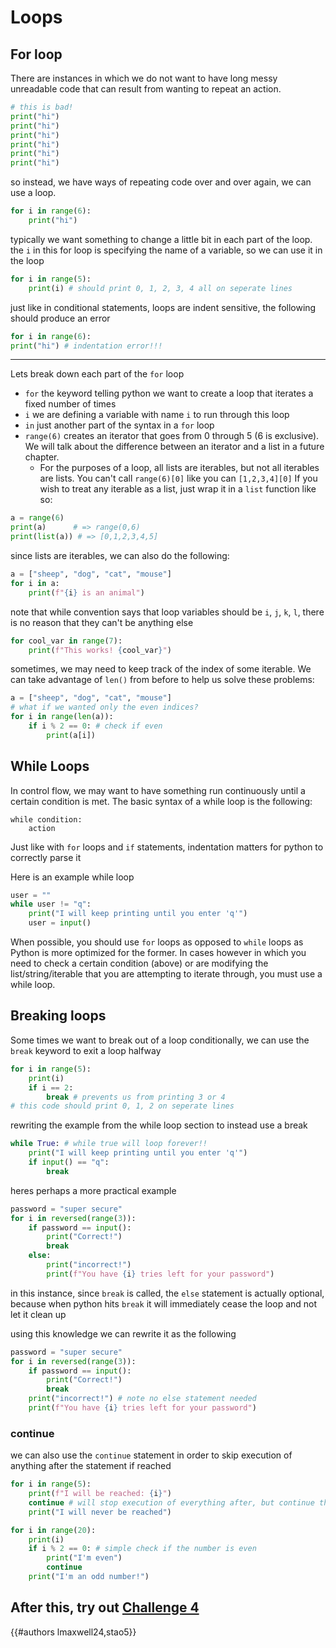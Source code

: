 # Loops


## For loop

There are instances in which we do not want to have long messy unreadable code that can result from wanting to repeat an action. 
```py
# this is bad!
print("hi")
print("hi")
print("hi")
print("hi")
print("hi")
print("hi")
```

so instead, we have ways of repeating code over and over again, we can use a loop.

```py
for i in range(6):
	print("hi")
```

typically we want something to change a little bit in each part of the loop. the `i` in this for loop is specifying the name of a variable, so we can use it in the loop

```py
for i in range(5):
	print(i) # should print 0, 1, 2, 3, 4 all on seperate lines
```

just like in conditional statements, loops are indent sensitive, the following should produce an error

```py
for i in range(6):
print("hi") # indentation error!!!
```

---

Lets break down each part of the `for` loop
- `for` the keyword telling python we want to create a loop that iterates a fixed number of times
- `i` we are defining a variable with name `i` to run through this loop
- `in` just another part of the syntax in a `for` loop
- `range(6)` creates an iterator that goes from 0 through 5 (6 is exclusive). We will talk about the difference between an iterator and a list in a future chapter. 
	- For the purposes of a loop, all lists are iterables, but not all iterables are lists. You can't call `range(6)[0]` like you can `[1,2,3,4][0]` If you wish to treat any iterable as a list, just wrap it in a `list` function like so:

```py
a = range(6)
print(a)      # => range(0,6)
print(list(a)) # => [0,1,2,3,4,5]
```


since lists are iterables, we can also do the following:

```py
a = ["sheep", "dog", "cat", "mouse"]
for i in a:
	print(f"{i} is an animal")
```

note that while convention says that loop variables should be `i`, `j`, `k`, `l`, there is no reason that they can't be anything else

```py
for cool_var in range(7):
	print(f"This works! {cool_var}")
```

sometimes, we may need to keep track of the index of some iterable. We can take advantage of `len()` from before to help us solve these problems:

```py
a = ["sheep", "dog", "cat", "mouse"]
# what if we wanted only the even indices?
for i in range(len(a)):
    if i % 2 == 0: # check if even
        print(a[i])
```

While Loops
---

In control flow, we may want to have something run continuously until a certain condition is met. The basic syntax of a while loop is the following:

```py, norepl
while condition:
	action
```

Just like with `for` loops and `if` statements, indentation matters for python to correctly parse it

Here is an example while loop
```py
user = ""
while user != "q":
	print("I will keep printing until you enter 'q'")
	user = input()
```
When possible, you should use `for` loops as opposed to `while` loops as Python is more optimized for the former. In cases however in which you need to check a certain condition (above) or are modifying the list/string/iterable that you are attempting to iterate through, you must use a while loop.

## Breaking loops

Some times we want to break out of a loop conditionally, we can use the `break` keyword to exit a loop halfway
```py
for i in range(5):
	print(i)
	if i == 2:
		break # prevents us from printing 3 or 4
# this code should print 0, 1, 2 on seperate lines
```

rewriting the example from the while loop section to instead use a break
```py
while True: # while true will loop forever!! 
	print("I will keep printing until you enter 'q'")
	if input() == "q":
		break
```

heres perhaps a more practical example
```py
password = "super secure"
for i in reversed(range(3)):
	if password == input():
		print("Correct!")
		break
	else:
		print("incorrect!")
		print(f"You have {i} tries left for your password")
```

in this instance, since `break` is called, the `else` statement is actually optional, because when python hits `break` it will immediately cease the loop and not let it clean up

using this knowledge we can rewrite it as the following
```py
password = "super secure"
for i in reversed(range(3)):
	if password == input():
		print("Correct!")
		break
	print("incorrect!") # note no else statement needed
	print(f"You have {i} tries left for your password")
```


### continue

we can also use the `continue` statement in order to skip execution of anything after the statement if reached

```py
for i in range(5):
	print(f"I will be reached: {i}")
	continue # will stop execution of everything after, but continue the loop
	print("I will never be reached")
```

```py
for i in range(20):
	print(i)
	if i % 2 == 0: # simple check if the number is even
		print("I'm even")
		continue
	print("I'm an odd number!")
```

## After this, try out [Challenge 4](./challenges/4.md)

{{#authors lmaxwell24,stao5}}
